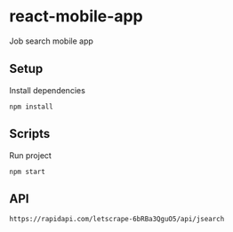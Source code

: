 # react-mobile-app

Job search mobile app

## Setup

Install dependencies

    npm install

## Scripts

Run project

    npm start

## API

    https://rapidapi.com/letscrape-6bRBa3QguO5/api/jsearch
    
